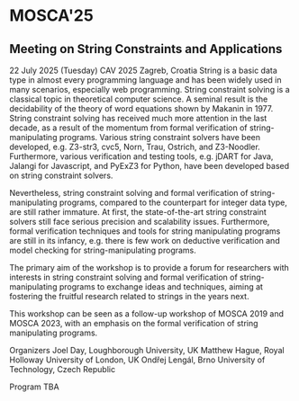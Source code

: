 # MOSCA'25
## Meeting on String Constraints and Applications

22 July 2025 (Tuesday)
CAV 2025
Zagreb, Croatia
String is a basic data type in almost every programming language and has been widely used in many scenarios, especially web programming. String constraint solving is a classical topic in theoretical computer science. A seminal result is the decidability of the theory of word equations shown by Makanin in 1977. String constraint solving has received much more attention in the last decade, as a result of the momentum from formal verification of string-manipulating programs. Various string constraint solvers have been developed, e.g. Z3-str3, cvc5, Norn, Trau, Ostrich, and Z3-Noodler. Furthermore, various verification and testing tools, e.g. jDART for Java, Jalangi for Javascript, and PyExZ3 for Python, have been developed based on string constraint solvers.

Nevertheless, string constraint solving and formal verification of string-manipulating programs, compared to the counterpart for integer data type, are still rather immature. At first, the state-of-the-art string constraint solvers still face serious precision and scalability issues. Furthermore, formal verification techniques and tools for string manipulating programs are still in its infancy, e.g. there is few work on deductive verification and model checking for string-manipulating programs.

The primary aim of the workshop is to provide a forum for researchers with interests in string constraint solving and formal verification of string-manipulating programs to exchange ideas and techniques, aiming at fostering the fruitful research related to strings in the years next.

This workshop can be seen as a follow-up workshop of MOSCA 2019 and MOSCA 2023, with an emphasis on the formal verification of string manipulating programs.



Organizers
Joel Day, Loughborough University, UK
Matthew Hague, Royal Holloway University of London, UK
Ondřej Lengál, Brno University of Technology, Czech Republic

Program
TBA
